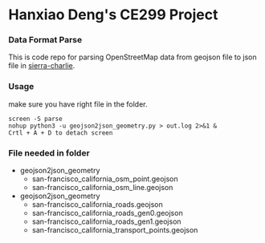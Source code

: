 # Hanxiao Deng's CE299 Project
### Data Format Parse
This is code repo for parsing OpenStreetMap data from geojson file to json file in [sierra-charlie](https://github.com/hxdengBerkeley/sierra-charlie). 
### Usage
make sure you have right file in the folder.
```
screen -S parse
nohup python3 -u geojson2json_geometry.py > out.log 2>&1 &
Crtl + A + D to detach screen
```
### File needed in folder
- geojson2json_geometry
	- san-francisco_california_osm_point.geojson
	- san-francisco_california_osm_line.geojson
- geojson2json_geometry
 	- san-francisco_california_roads.geojson
 	- san-francisco_california_roads_gen0.geojson
 	- san-francisco_california_roads_gen1.geojson
 	- san-francisco_california_transport_points.geojson